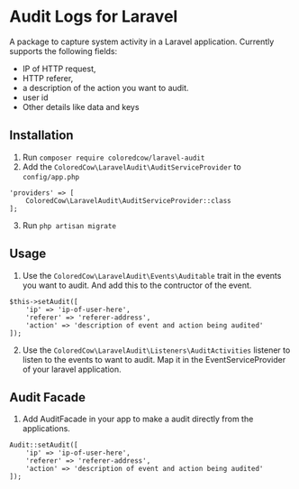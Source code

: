 # Audit Logs for Laravel

A package to capture system activity in a Laravel application. Currently supports the following fields:
- IP of HTTP request,
- HTTP referer,
- a description of the action you want to audit.
- user id
- Other details like data and keys

## Installation

1. Run `composer require coloredcow/laravel-audit`
2. Add the `ColoredCow\LaravelAudit\AuditServiceProvider` to `config/app.php`
```
'providers' => [
    ColoredCow\LaravelAudit\AuditServiceProvider::class
];
```
3. Run `php artisan migrate`


## Usage

1. Use the `ColoredCow\LaravelAudit\Events\Auditable` trait in the events you want to audit. And add this to the contructor of the event.
```
$this->setAudit([
    'ip' => 'ip-of-user-here',
    'referer' => 'referer-address',
    'action' => 'description of event and action being audited'
]);
```
2. Use the `ColoredCow\LaravelAudit\Listeners\AuditActivities` listener to listen to the events to want to audit. Map it in the EventServiceProvider of your laravel application.

## Audit Facade

1. Add AuditFacade in your app to make a audit directly from the applications.

```
Audit::setAudit([
    'ip' => 'ip-of-user-here',
    'referer' => 'referer-address',
    'action' => 'description of event and action being audited'
]);
```

